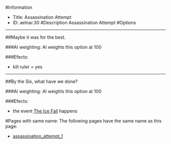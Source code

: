 #Information
 - Title: Assassination Attempt
 - ID: aelnar.30
#Description
Assassination Attempt
#Options

___
##Maybe it was for the best.

###AI weighting:
AI weights this option at 100


###Efects:<ul><li>kill ruler = yes</li></ul>

___
##By the Six, what have we done?

###AI weighting:
AI weights this option at 100


###Efects:<ul><li>the event [The Ice Fall](../events/the_ice_fall.md) happens</li></ul>


#Pages with same name:
The following pages have the same name as this page:
 - [assassination_attempt_1](assassination_attempt_1.md)
